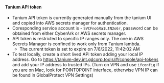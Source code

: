 #### Tanium API token

- Tanium API token is currently generated manually from the tanium UI and copied into AWS secrets manager for authentication.
- Coresponding service account is - `SVCFnoGRa1LtN2o6r`, password can be obtained from either CyberArk or AWS secrets manager.
- API token is restricted to specific IP ranges only. The one in AWS Secrets Manager is confined to work only from Tanium lambda.
  - The current token is set to expire on 7/6/2022, 11:42:02 AM
- To test locally, create a short lived API token adding your local IP address. Go to https://tanium-dev.int.gdcorp.tools/#/console/api-tokens and add your IP address to trusted IPs. (Turn on VPN and use `ifconfig` if you are on Mac, look for POINTOPOINT interface, otherwise VPN IP can be found in GlobalProtect VPN Settings)
